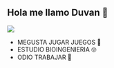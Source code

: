 ## Hola me llamo Duvan 👋

<img src="https://medellin.lhm.com.co/wp-content/uploads/2020/11/AGUACATE-chocket1_result-1.png"/>


- MEGUSTA JUGAR JUEGOS 🤩
- ESTUDIO BIOINGENIERIA 🤓
- ODIO TRABAJAR 🤢


